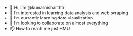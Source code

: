 - 👋 Hi, I’m @kumarnishanthtr
- 👀 I’m interested in learning data analysis and web scraping
- 🌱 I’m currently learning data visualization
- 💞️ I’m looking to collaborate on almost everything
- 📫 How to reach me just HMU

<!---
kumarnishanthtr/kumarnishanthtr is a ✨ special ✨ repository because its `README.md` (this file) appears on your GitHub profile.
You can click the Preview link to take a look at your changes.
--->

